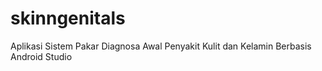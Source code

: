 # skinngenitals
Aplikasi Sistem Pakar Diagnosa Awal Penyakit Kulit dan Kelamin Berbasis Android Studio
